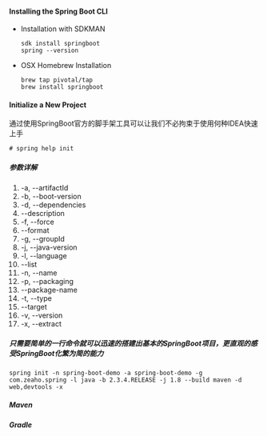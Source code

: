#### Installing the Spring Boot CLI

- Installation with SDKMAN

  ```shell
  sdk install springboot
  spring --version
  ```

- OSX Homebrew Installation

  ```shell
  brew tap pivotal/tap
  brew install springboot
  ```

  

#### Initialize a New Project

通过使用SpringBoot官方的脚手架工具可以让我们不必拘束于使用何种IDEA快速上手

```shell
# spring help init
```

##### 参数详解

1. -a, --artifactId
2. -b, --boot-version
3. -d, --dependencies
4. --description
5. -f, --force
6. --format
7. -g, --groupId
8. -j, --java-version
9. -l, --language
10. --list
11. -n, --name
12. -p, --packaging
13. --package-name
14. -t, --type
15. --target
16. -v, --version
17. -x, --extract

##### 只需要简单的一行命令就可以迅速的搭建出基本的SpringBoot项目，更直观的感受SpringBoot化繁为简的能力

```shell
spring init -n spring-boot-demo -a spring-boot-demo -g com.zeaho.spring -l java -b 2.3.4.RELEASE -j 1.8 --build maven -d web,devtools -x
```

##### Maven

##### Gradle